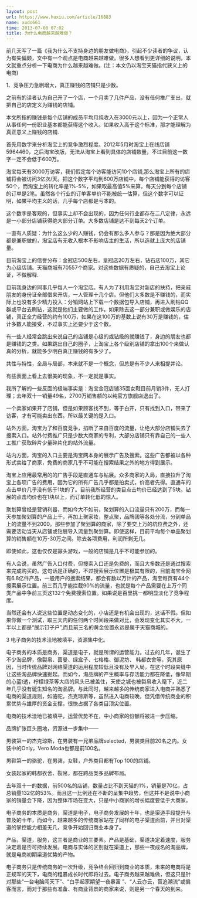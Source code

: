 ```yaml
---
layout: post
url: https://www.huxiu.com/article/16883
name: xudo661
time: 2013-07-08 07:02
title: 为什么电商越来越难做？
---
```

前几天写了一篇《我为什么不支持身边的朋友做电商》，引起不少读者的争议，认为有失偏颇，文中有一个观点是电商越来越难做。很多人想看到更详细的说明，本文就重点分析一下电商为什么越来越难做。(注：本文仍以淘宝天猫指代狭义上的电商)

1、竞争压力急剧增大，真正赚钱的店铺只是少数。

之前有的读者认为自己开了一个店，一个月卖了几件产品，没有任何推广支出，就把自己的店定义为赚钱的店铺。

本文所指的赚钱是每个店铺的成员平均月纯收入在3000元以上，因为一个正常人从事任何一份职业基本都能获得这个收入。如果收入高于这个标准，那才能理解为真正意义上赚钱的店铺.

首先用数字来分析淘宝上的竞争激烈程度。2012年5月时淘宝上在线店铺5964460，之后淘宝改版，无法从淘宝上看到具体的店铺数量，不过目前这一数字一定不会低于600万。

淘宝每天有3000万访客，我们假定每个访客能访问10个店铺,那么淘宝上所有的店铺将会被访问3亿次/天。把这个数字平均到600万店铺中，每个店铺能获得的访客50个，而淘宝上的转化率是1%-5%，如果取最高值5%来算，每天分到每个店铺的订单是2笔。虽然各个行业的订单客单价不能被统一估算，但这个数字可以证明，如果平均主义的话，几乎每个店都是亏本的。

这个数字是客观的，但事实上却不会出现的，因为任何行业都存在二八定律，永远是一小部分店铺获得绝大部分订单。大多数店铺是达不到每天2个订单。

一直有人质疑：为什么这么少的人赚钱，仍会有那么多人参与？那是因为绝大部分都是兼职做的，淘宝店有无收入根本不影响店主的生活，所以造就上庞大的店铺量。

目前淘宝上的信誉分布：金冠店500左右，皇冠店20万左右，钻石店100万，其它为心级店铺。天猫商城有70557个商家。对这些数据有质疑的，自己去淘宝上论证，不做解释.

目前我身边的同事几乎每人一个淘宝店。有人为了利用淘宝对新店的扶持，把亲戚朋友的身份证全部借来开店，一人管理十几个店。但他们大多数是不赚钱的，而实际上也没有多少精力投入：分销网站上下载一个数据包导入店铺，再进入刷钻QQ群或平台去刷钻，这就是他们主要做的工作。如果除去这一部分兼职或做娱乐的店铺，真正全力经营的约有100万，如果在这100万的基数上说有30万是赚钱的，估计多数人能接受，不过事实上还要少于这个数。

有一些人经常会跳出来说自己的店铺是心级的或钻级的就赚钱了，身边的朋友也都是赚钱的之类。如果跳出自己的圈子，上淘宝上各个级别店铺的拿出100个来做认真的分析，就能多少明白真正赚钱的有多少了。

共性与特性，全局与局部，本来就不是一个概念，但总是有不少人来相提并论。

有些表面上看上去很美的现象，不一定就是事实。

我所了解的一些反面的极端事实是：淘宝金冠店铺35面女鞋目前月销3件，无人打理；去年双十一销量49名，2700万销售额的以纯官方旗舰店退出了。

一个卖家如果开了店铺，但是如果顾客找不到，等于白开，只有找到入口，带来了访客，才有可能卖出东西。所以最关键的是入口。

站外方面，淘宝为了和百度竞争，掐断了来自百度的流量，让绝大部分店铺失去了搜索入口。站外付费推广只是少数大商家的专利，大部分店铺只有靠自己的一些人工推广获取碎片少量碎片化的站外流量。

站内方面，淘宝的入口主要是淘宝网本身的展示广告及搜索。这些广告都被以各种形式卖给了商家，免费的商家几乎不可能在搜索结果之外的地方得到展示。

淘宝上应用最常用的的广告手段是直通车与钻展。众多商家的入局，直接拉升了淘宝上各项广告的费用，因为它的所有广告几乎都是拍卖式，价高者先得。直通车的点击单价几乎没有低于1块的了。目前我所经营的类目点击均价已经达到了5块。钻展的点击均价也在1块以上，而订单转化低的惊人。

聚划算曾经是营销利器，而如今大不如前，聚划算的入口流量只有200万，而每一天参加聚划算的产品上千，再加上聚家妆，整点聚，品牌团等各处分流，分到单品上的流量不到2000。那些参加了聚划算的商家，除了要交上万的坑位费之外，还需要活动当天从店铺或钻展导入流量到聚划算。即使这样，目前平均每个单品聚划算的销售额在10万-30万之间。除去各项费用，利润所剩无几。

即使如此，这也仅仅是寡头游戏，一般的店铺是几乎不可能参加的。

有人会说，虽然广告入口付费，但搜索入口还是免费的，而且大多数还是通过搜索来完成购买的。这句话是正确的，不过搜索展示位置是极其有限的，目前淘宝全网有6.8亿件产品，一般用户的搜索结果，都会有数以万计的产品，淘宝每页有44个搜索展示位置。前三页几乎能拦截90%的流量，也就是每个产品需要在上万个同类产品中争前三页这132个免费搜索位置。如果说是百里挑一都明显淡化了竞争程度。

当然还会有人说这些位置是动态变化的，小店还是有机会出现的，这话不假。但如果你做一个测试，取三天内的任何两个时间段来做对比，会发现变化其实不大，一半以上都是“展示钉子户”,而且前三名的黄金位置永远是属于天猫商城的。

3 电子商务的技术洼地被填平，资源集中化。

电子商务的本质是商务，渠道是电子，就是所谓的运营能力。过去的几年，诞生了不少淘品牌，像裂帛、茵曼、绿盒子、七格格、御泥坊、 韩都衣舍等，究其原因，当时传统品牌对网络渠道的运用程度较低且没有及早入局，在这个时段夹缝中让这些淘品牌快速掘起。而如今，淘品牌的产生概率与存活能力都在降低，像早期的心蓝t透，柠檬绿茶等大店的风头已被盖住，天使之城也被裂帛收入麾下，近二年几乎没有诞生知名的淘品牌。与此同时，越来越多的传统商家进入电商并熟悉了电商的渠道规则，如骆驼，杰克琼斯等，虽然进入电商较晚，但凭借传统商业的积累优势与雄厚的资金支撑，很快占据了各类目顶尖位置。

电商的技术洼地已被填平，运营优势不在，中小商家的份额将被进一步压缩。

品牌扩张巨头圈地，资源进一步集中——

男装第一的杰克琼斯，在男装有一兄弟品牌selected，男装类目前20名之内。女装中的Only，Vero Moda也都是前100名。

男鞋第一的骆驼，在男装，女鞋，户外类目都有Top 100的店铺。

女装起家的韩都衣舍、裂帛，都在跨品类多品牌布局。

去年双十一的数据，前500名的店铺，数量占比不到天猫的1%，销量是70亿，占总销量132亿的53%。而且这一比例还在不断的呈集中趋势，但这并不是说中小商家的销量会下降，因为整体市场在变大，只是中小商家的增长幅度要低于大商家。

电子商务的本质是商务，渠道是电子，电子商务发展的十年，也是渠道手段提升与普及的十年，而如今，越来越多的传统商家站在了同样的电子渠道面前，并且对渠道的掌控能力相差无几，竞争开始回归商业本身了。

产品，渠道，服务，这三者是商业的三要素。产品是基础，渠道决定着速度，服务决定着是否可持续发展。电商与实体的区别就在渠道上，那些一夜成名的淘品牌，就是电商初期渠道优势的产物。

电子商务只是传统商务的一次升级，竞争终会回归到商业的本质，未来的电商将是正规军的天下，电商的粗暴成长时代即将过去。电子商务越来越难做，但这只是针对那些“一台电脑闯天下”、“白手起家期望一夜暴富 ”、“人云亦云，盲追潮流”或掮客而言，而对于那些有准备、有商业背景的商家来说，则是另一个春天的到来。

